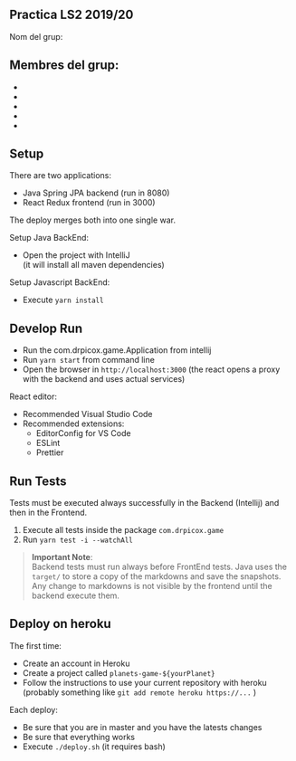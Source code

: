 ## Practica LS2 2019/20

Nom del grup:

Membres del grup:
-
-
-
-
-
-


## Setup

There are two applications:

- Java Spring JPA backend (run in 8080)
- React Redux frontend (run in 3000)

The deploy merges both into one single war.

Setup Java BackEnd:

- Open the project with IntelliJ  
  (it will install all maven dependencies)

Setup Javascript BackEnd:

- Execute `yarn install`

## Develop Run

- Run the com.drpicox.game.Application from intellij
- Run `yarn start` from command line
- Open the browser in `http://localhost:3000`
  (the react opens a proxy with the backend and uses actual services)


React editor:

- Recommended Visual Studio Code
- Recommended extensions:
  - EditorConfig for VS Code
  - ESLint
  - Prettier


## Run Tests

Tests must be executed always successfully in the Backend (Intellij)
and then in the Frontend.

1. Execute all tests inside the package `com.drpicox.game`
2. Run `yarn test -i --watchAll`

> **Important Note**:  
> Backend tests must run always before FrontEnd tests.
> Java uses the `target/` to store a copy of the markdowns
> and save the snapshots.  
> Any change to markdowns is not visible by the frontend
> until the backend execute them.

## Deploy on heroku

The first time:

- Create an account in Heroku 
- Create a project called `planets-game-${yourPlanet}`
- Follow the instructions to use your current repository with heroku  
  (probably something like `git add remote heroku https://...` )

Each deploy:

- Be sure that you are in master and you have the latests changes
- Be sure that everything works 
- Execute `./deploy.sh` (it requires bash)
